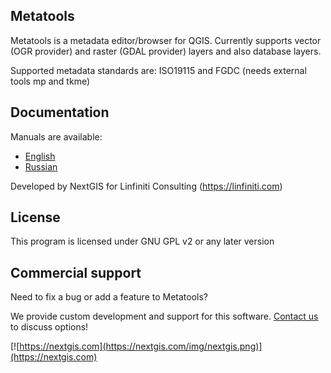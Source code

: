 Metatools
---------
Metatools is a metadata editor/browser for QGIS. Currently supports vector (OGR
provider) and raster (GDAL provider) layers and also database layers.

Supported metadata standards are: ISO19115 and FGDC (needs external tools mp and
tkme)

Documentation
-------------

Manuals are available:
* [English](https://gis-lab.info/qa/metatools-eng.html)
* [Russian](https://gis-lab.info/qa/metatools.html)


Developed by NextGIS for Linfiniti Consulting (https://linfiniti.com)

License
-------------
This program is licensed under GNU GPL v2 or any later version

Commercial support
----------
Need to fix a bug or add a feature to Metatools? 

We provide custom development and support for this software. [Contact us](https://nextgis.com/contact/) to discuss options!

[![https://nextgis.com](https://nextgis.com/img/nextgis.png)](https://nextgis.com)
